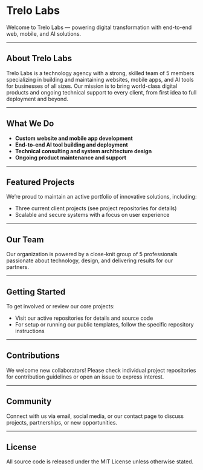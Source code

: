 # Trelo Labs

Welcome to Trelo Labs — powering digital transformation with end-to-end web, mobile, and AI solutions.

---

## About Trelo Labs

Trelo Labs is a technology agency with a strong, skilled team of 5 members specializing in building and maintaining websites, mobile apps, and AI tools for businesses of all sizes. Our mission is to bring world-class digital products and ongoing technical support to every client, from first idea to full deployment and beyond.

---

## What We Do

- **Custom website and mobile app development**
- **End-to-end AI tool building and deployment**
- **Technical consulting and system architecture design**
- **Ongoing product maintenance and support**

---

## Featured Projects

We’re proud to maintain an active portfolio of innovative solutions, including:

- Three current client projects (see project repositories for details)
- Scalable and secure systems with a focus on user experience

---

## Our Team

Our organization is powered by a close-knit group of 5 professionals passionate about technology, design, and delivering results for our partners.

---

## Getting Started

To get involved or review our core projects:

- Visit our active repositories for details and source code
- For setup or running our public templates, follow the specific repository instructions

---

## Contributions

We welcome new collaborators! Please check individual project repositories for contribution guidelines or open an issue to express interest.

---

## Community

Connect with us via email, social media, or our contact page to discuss projects, partnerships, or new opportunities.

---

## License

All source code is released under the MIT License unless otherwise stated.
